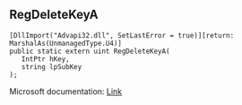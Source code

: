 ## RegDeleteKeyA

```
[DllImport("Advapi32.dll", SetLastError = true)][return: MarshalAs(UnmanagedType.U4)]
public static extern uint RegDeleteKeyA(
   IntPtr hKey,
   string lpSubKey
);
```

Microsoft documentation: [Link](https://docs.microsoft.com/en-us/windows/win32/api/winreg/nf-winreg-regdeletekeya)
